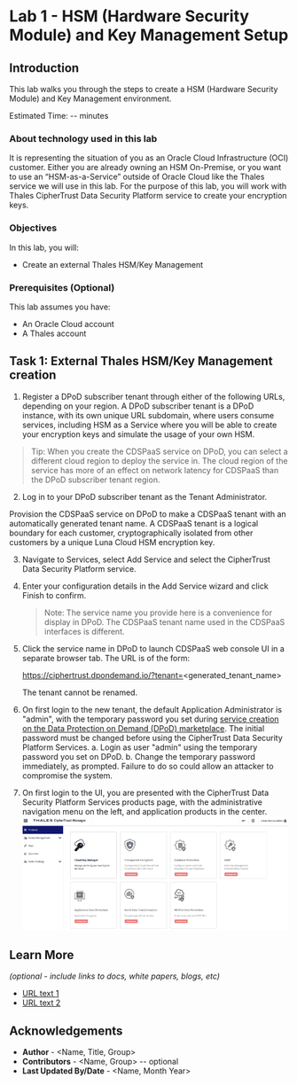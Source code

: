 # Lab 1 - HSM (Hardware Security Module) and Key Management Setup

## Introduction

This lab walks you through the steps to create a HSM (Hardware Security Module) and Key Management environment. 

Estimated Time: -- minutes

### About technology used in this lab 
It is representing the situation of you as an Oracle Cloud Infrastructure (OCI) customer. Either you are already owning an HSM On-Premise, or  you want to use an “HSM-as-a-Service” outside of Oracle Cloud like the Thales service we will use in this lab. 
For the purpose of this lab, you will work with Thales CipherTrust Data Security Platform service to create your encryption keys. 

### Objectives

In this lab, you will:
* Create an external Thales HSM/Key Management

### Prerequisites (Optional)

This lab assumes you have:
* An Oracle Cloud account
* A Thales account


## Task 1: External Thales HSM/Key Management creation


1. Register a DPoD subscriber tenant through either of the following URLs, depending on your region. A DPoD subscriber tenant is a DPoD instance, with its own unique URL subdomain, where users consume services, including HSM as a Service where you will be able to create your encryption keys and simulate the usage of your own HSM. 

  > Tip: When you create the CDSPaaS service on DPoD, you can select a different cloud region to deploy the service in. The cloud region of the service has more of an effect on network latency for CDSPaaS than the DPoD subscriber tenant region.

2. Log in to your DPoD subscriber tenant as the Tenant Administrator.

  Provision the CDSPaaS service on DPoD to make a CDSPaaS tenant with an 	automatically generated tenant name. A CDSPaaS tenant is a logical boundary for 	each customer, cryptographically isolated from other customers by a unique Luna Cloud HSM encryption key.

3. Navigate to Services, select Add Service and select the CipherTrust Data Security Platform service.

4. Enter your configuration details in the Add Service wizard and click Finish to confirm.

   > Note: The service name you provide here is a convenience for display in DPoD. The 	CDSPaaS tenant name used in the CDSPaaS interfaces is different.

5. Click the service name in DPoD to launch CDSPaaS web console UI in a separate browser tab.
    	The URL is of the form:	
      
      https://ciphertrust.dpondemand.io/?tenant=<generated_tenant_name>

	The tenant cannot be renamed.

6. On first login to the new tenant, the default Application Administrator is "admin", with the temporary password you set during [service creation on the Data Protection on Demand (DPoD) marketplace](https://thalesdocs.com/dpod/services/key_management_services/cdsp/index.html). The initial password must be changed before using the CipherTrust Data Security Platform Services.
  a. Login as user "admin" using the temporary password you set on DPoD.
  b. Change the temporary password immediately, as prompted. Failure to do so could allow an attacker to compromise the system.

7. On first login to the UI, you are presented with the CipherTrust Data Security Platform Services products page, with the administrative navigation menu on the left, and application products in the center.
  ![Thales CipherTrust Manager](images/thales-ciphertrust.png)


## Learn More

*(optional - include links to docs, white papers, blogs, etc)*

* [URL text 1](http://docs.oracle.com)
* [URL text 2](http://docs.oracle.com)

## Acknowledgements
* **Author** - <Name, Title, Group>
* **Contributors** -  <Name, Group> -- optional
* **Last Updated By/Date** - <Name, Month Year>
